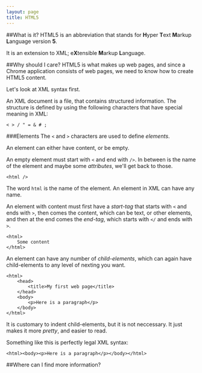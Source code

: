 ```yaml
---
layout: page
title: HTML5
---
```

##What is it?
HTML5 is an abbreviation that stands for <b>H</b>yper <b>T</b>ext <b>M</b>arkup <b>L</b>anguage version <b>5</b>.

It is an extension to XML; e<b>X</b>tensible <b>M</b>arkup <b>L</b>anguage.

##Why should I care?
HTML5 is what makes up web pages, and since a Chrome application consists of web pages, we need to know how to create HTML5 content.

Let's look at XML syntax first.

An XML document is a file, that contains structured information. The structure is defined by using the following characters that have special meaning in XML:

    < > / " = & # ;
    
###Elements
The `<` and `>` characters are used to define *elements*.

An element can either have content, or be empty.

An empty element must start with `<` and end with `/>`. In between is the name of the element and maybe some *attributes*, we'll get back to those.


```
<html />
```
    
The word `html` is the name of the element. An element in XML can have any name.

An element with content must first have a *start-tag* that starts with `<` and ends with `>`, then comes the content, which can be text, or other elements, and then at the end comes the *end-tag*, which starts with `</` and ends with `>`.


    <html>
        Some content
    </html>

An element can have any number of *child-elements*, which can again have child-elements to any level of nexting you want.


    <html>
        <head>
            <title>My first web page</title>
        </head>
        <body>
            <p>Here is a paragraph</p>
        </body>
    </html>

It is customary to indent child-elements, but it is not neccessary. It just makes it more *pretty*, and easier to read.

Something like this is perfectly legal XML syntax:

    <html><body><p>Here is a paragraph</p></body></html>

##Where can I find more information?
